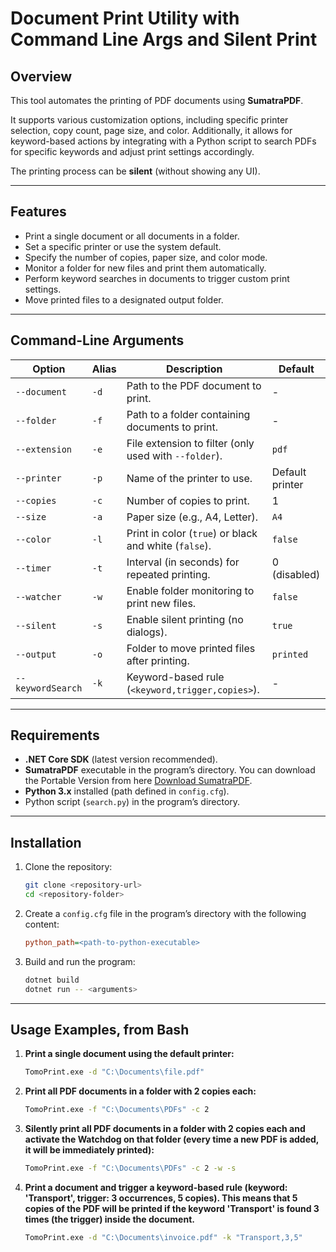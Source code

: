 
# Document Print Utility with Command Line Args and Silent Print

## Overview
This tool automates the printing of PDF documents using **SumatraPDF**.

It supports various customization options, including specific printer selection, copy count, page size, and color. 
Additionally, it allows for keyword-based actions by integrating with a Python script to search PDFs for specific keywords and adjust print settings accordingly.

The printing process can be **silent** (without showing any UI).

---

## Features
- Print a single document or all documents in a folder.
- Set a specific printer or use the system default.
- Specify the number of copies, paper size, and color mode.
- Monitor a folder for new files and print them automatically.
- Perform keyword searches in documents to trigger custom print settings.
- Move printed files to a designated output folder.

---

## Command-Line Arguments

| Option              | Alias | Description                                                                                              | Default          |
|---------------------|-------|----------------------------------------------------------------------------------------------------------|------------------|
| `--document`        | `-d`  | Path to the PDF document to print.                                                                        | -                |
| `--folder`          | `-f`  | Path to a folder containing documents to print.                                                           | -                |
| `--extension`       | `-e`  | File extension to filter (only used with `--folder`).                                                     | `pdf`            |
| `--printer`         | `-p`  | Name of the printer to use.                                                                               | Default printer  |
| `--copies`          | `-c`  | Number of copies to print.                                                                                | 1                |
| `--size`            | `-a`  | Paper size (e.g., A4, Letter).                                                                            | `A4`             |
| `--color`           | `-l`  | Print in color (`true`) or black and white (`false`).                                                     | `false`          |
| `--timer`           | `-t`  | Interval (in seconds) for repeated printing.                                                              | 0 (disabled)     |
| `--watcher`         | `-w`  | Enable folder monitoring to print new files.                                                              | `false`          |
| `--silent`          | `-s`  | Enable silent printing (no dialogs).                                                                      | `true`           |
| `--output`          | `-o`  | Folder to move printed files after printing.                                                              | `printed`        |
| `--keywordSearch`   | `-k`  | Keyword-based rule (`<keyword,trigger,copies>`).                                                          | -                |

---

## Requirements
- **.NET Core SDK** (latest version recommended).
- **SumatraPDF** executable in the program’s directory. You can download the Portable Version from here [Download SumatraPDF](https://www.sumatrapdfreader.org/download-free-pdf-viewer).
- **Python 3.x** installed (path defined in `config.cfg`).
- Python script (`search.py`) in the program’s directory.

---

## Installation
1. Clone the repository:
   ```bash
   git clone <repository-url>
   cd <repository-folder>
   ```

2. Create a `config.cfg` file in the program’s directory with the following content:
   ```cfg
   python_path=<path-to-python-executable>
   ```

3. Build and run the program:
   ```bash
   dotnet build
   dotnet run -- <arguments>
   ```

---

## Usage Examples, from Bash

1. **Print a single document using the default printer:**
   ```bash
   TomoPrint.exe -d "C:\Documents\file.pdf"
   ```

2. **Print all PDF documents in a folder with 2 copies each:**
   ```bash
   TomoPrint.exe -f "C:\Documents\PDFs" -c 2
   ```

3. **Silently print all PDF documents in a folder with 2 copies each and activate the Watchdog on that folder (every time a new PDF is added, it will be immediately printed):**
   ```bash
   TomoPrint.exe -f "C:\Documents\PDFs" -c 2 -w -s
   ```

4. **Print a document and trigger a keyword-based rule (keyword: 'Transport', trigger: 3 occurrences, 5 copies). This means that 5 copies of the PDF will be printed if the keyword 'Transport' is found 3 times (the trigger) inside the document.**
   ```bash
   TomoPrint.exe -d "C:\Documents\invoice.pdf" -k "Transport,3,5"
   ```
